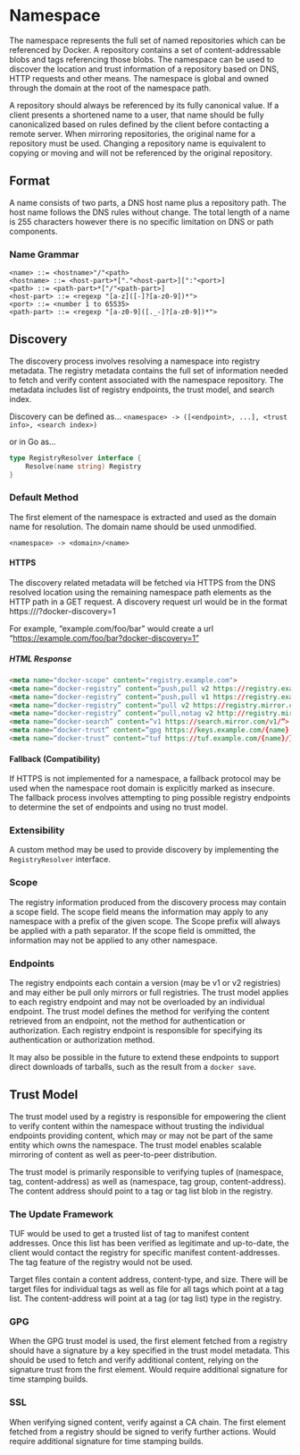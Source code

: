 # Namespace
The namespace represents the full set of named repositories which can be
referenced by Docker. A repository contains a set of content-addressable blobs
and tags referencing those blobs. The namespace can be used to discover the
location and trust information of a repository based on DNS, HTTP requests and
other means. The namespace is global and owned through the domain at the root of
the namespace path.

A repository should always be referenced by its fully canonical value. If a
client presents a shortened name to a user, that name should be fully
canonicalized based on rules defined by the client before contacting a remote
server. When mirroring repositories, the original name for a repository must be
used. Changing a repository name is equivalent to copying or moving and will not
be referenced by the original repository.

## Format
A name consists of two parts, a DNS host name plus a repository path. The host
name follows the DNS rules without change. The total length of a name is 255
characters however there is no specific limitation on DNS or path components.

### Name Grammar
~~~
<name> ::= <hostname>"/"<path>
<hostname> ::= <host-part>*["."<host-part>][":"<port>]
<path> ::= <path-part>*["/"<path-part>]
<host-part> ::= <regexp "[a-z]([-]?[a-z0-9])*">
<port> ::= <number 1 to 65535>
<path-part> ::= <regexp "[a-z0-9]([._-]?[a-z0-9])*">
~~~

## Discovery
The discovery process involves resolving a namespace into registry metadata. The
registry metadata contains the full set of information needed to fetch and
verify content associated with the namespace repository. The metadata includes
list of registry endpoints, the trust model, and search index.

Discovery can be defined as...
`<namespace> -> ([<endpoint>, ...], <trust info>, <search index>)`

or in Go as...
~~~go
type RegistryResolver interface {
	Resolve(name string) Registry
}
~~~

### Default Method

The first element of the namespace is extracted and used as the domain name for
resolution. The domain name should be used unmodified.

`<namespace> -> <domain>/<name>`

#### HTTPS
The discovery related metadata will be fetched via HTTPS from the DNS resolved
location using the remaining namespace path elements as the HTTP path in a GET
request. A discovery request url would be in the format
https://<domain>/<name>?docker-discovery=1

For example, “example.com/foo/bar” would create a url
“https://example.com/foo/bar?docker-discovery=1”

##### HTML Response
~~~html
<meta name="docker-scope" content="registry.example.com">
<meta name=“docker-registry” content=“push,pull v2 https://registry.example.com/v2/”>
<meta name=“docker-registry” content=“push,pull v1 https://registry.example.com/v1/”>
<meta name=“docker-registry” content=“pull v2 https://registry.mirror.com/v2/”>
<meta name=“docker-registry” content=“pull,notag v2 http://registry.mirror.com/v2/”>
<meta name=“docker-search” content=“v1 https://search.mirror.com/v1/”>
<meta name=“docker-trust” content=“gpg https://keys.example.com/{name}.key”>
<meta name=“docker-trust” content=“tuf https://tuf.example.com/{name}/}”>
~~~

#### Fallback (Compatibility)
If HTTPS is not implemented for a namespace, a fallback protocol may be
used when the namespace root domain is explicitly marked as insecure. The
fallback process involves attempting to ping possible registry endpoints to
determine the set of endpoints and using no trust model.

### Extensibility
A custom method may be used to provide discovery by implementing the
`RegistryResolver` interface.

### Scope
The registry information produced from the discovery process may contain a scope
field. The scope field means the information may apply to any namespace with a
prefix of the given scope. The Scope prefix will always be applied with a path
separator. If the scope field is ommitted, the information may not be applied to
any other namespace.

### Endpoints
The registry endpoints each contain a version (may be v1 or v2 registries) and
may either be pull only mirrors or full registries. The trust model applies to
each registry endpoint and may not be overloaded by an individual endpoint. The
trust model defines the method for verifying the content retrieved from an
endpoint, not the method for authentication or authorization.  Each registry
endpoint is responsible for specifying its authentication or authorization
method. 

It may also be possible in the future to extend these endpoints to support
direct downloads of tarballs, such as the result from a `docker save`.

## Trust Model
The trust model used by a registry is responsible for empowering the client to
verify content within the namespace without trusting the individual endpoints
providing content, which may or may not be part of the same entity which owns
the namespace. The trust model enables scalable mirroring of content as well as
peer-to-peer distribution.

The trust model is primarily responsible to verifying tuples of (namespace, tag,
content-address) as well as (namespace, tag group, content-address). The content
address should point to a tag or tag list blob in the registry.

### The Update Framework
TUF would be used to get a trusted list of tag to manifest content addresses.
Once this list has been verified as legitimate and up-to-date, the client would
contact the registry for specific manifest content-addresses. The tag feature of
the registry would not be used.

Target files contain a content address, content-type, and size. There will be
target files for individual tags as well as file for all tags which point at a
tag list. The content-address will point at a tag (or tag list) type in the
registry.

### GPG
When the GPG trust model is used, the first element fetched from a registry
should have a signature by a key specified in the trust model metadata. This
should be used to fetch and verify additional content, relying on the signature
trust from the first element. Would require additional signature for time
stamping builds.

### SSL
When verifying signed content, verify against a CA chain. The first element
fetched from a registry should be signed to verify further actions. Would
require additional signature for time stamping builds.

